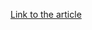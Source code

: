 [Link to the article](https://htmlpreview.github.io/?https://github.com/MatthewDemaske/blogbackup/blob/master/netshell.html)
